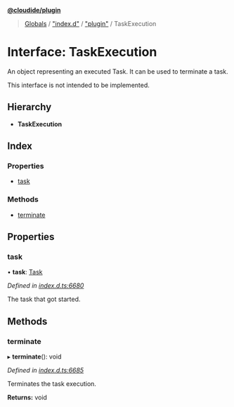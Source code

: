 **[@cloudide/plugin](../README.md)**

> [Globals](../README.md) / ["index.d"](../modules/_index_d_.md) / ["plugin"](../modules/_index_d_._plugin_.md) / TaskExecution

# Interface: TaskExecution

An object representing an executed Task. It can be used
to terminate a task.

This interface is not intended to be implemented.

## Hierarchy

* **TaskExecution**

## Index

### Properties

* [task](_index_d_._plugin_.taskexecution.md#task)

### Methods

* [terminate](_index_d_._plugin_.taskexecution.md#terminate)

## Properties

### task

•  **task**: [Task](../classes/_index_d_._plugin_.task.md)

*Defined in [index.d.ts:6680](https://github.com/shuyaqian/cloudide-plugin-api/blob/57a3a2a/index.d.ts#L6680)*

The task that got started.

## Methods

### terminate

▸ **terminate**(): void

*Defined in [index.d.ts:6685](https://github.com/shuyaqian/cloudide-plugin-api/blob/57a3a2a/index.d.ts#L6685)*

Terminates the task execution.

**Returns:** void
